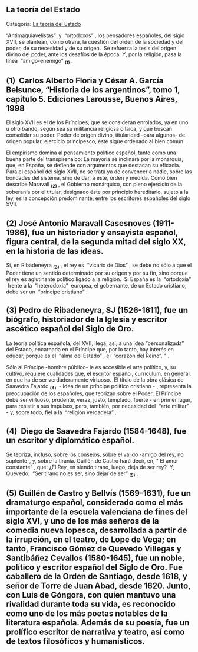 ## La teoría del Estado

Categoría: [La teoría del Estado](http://descubrircorrientes.com.ar/2012/index.php/598-historia-desde-el-origen-hasta-1814/corrientes-en-el-siglo-xvii-periodo-1600-1750/la-teoria-del-estado)

“Antimaquiavelistas”  y  “ortodoxos” , los pensadores españoles, del siglo XVII, se plantean, como otrara, la cuestión del orden de la sociedad y del poder, de su necesidad y de su origen.  Se refuerza la tesis del origen divino del poder, ante los desafíos de la época. Y, por la religión, pasa la línea  “amigo-enemigo” <sub><strong><span><span>(1)</span></span></strong></sub> .

## **(1)  Carlos Alberto Floria y César A. García Belsunce, “Historia de los argentinos”, tomo 1, capítulo 5. Ediciones Larousse, Buenos Aires, 1998**

El siglo XVII es el de los Príncipes, que se consideran enrolados, ya en uno u otro bando, según sea su militancia religiosa o laica, y que buscan consolidar su poder. Poder de origen divino, titularidad -para algunos- de origen popular, ejercicio principesco, éste sigue ordenado al bien común.

El empirismo domina al pensamiento político español, tanto como una buena parte del transpirenaico: La mayoría se inclinará por la monarquía, que, en España, se defiende con argumentos que destacan su eficacia.  Para el español del siglo XVII, no se trata ya de convencer a nadie, sobre las bondades del sistema, sino de dar, a éste, orden y medida. Como bien describe Maravall <sub><strong><span><span>(2)</span></span></strong></sub> , el Gobierno monárquico, con pleno ejercicio de la soberanía por el titular, designado éste por principio hereditario, sujeto a la ley, es la concepción predominante, entre los escritores españoles del siglo XVII.

## **(2) José Antonio Maravall Casesnoves (1911-1986), fue un historiador y ensayista español, figura central, de la segunda mitad del siglo XX, en la historia de las ideas.**

Si, en Ribadeneyra <sub><strong><span><span>(3)</span></span></strong></sub> , el rey es  “vicario de Dios” , se debe no sólo a que el Poder tiene un sentido determinado por su origen y por su fin, sino porque el rey es aglutinante político ligado a la religión.  Si España es la  “ortodoxia”  frente a la  “heterodoxia”  europea, el gobernante, de un Estado cristiano, debe ser un  “príncipe cristiano” .

## **(3) Pedro de Ribadeneyra, SJ (1526-1611), fue un biógrafo, historiador de la Iglesia y escritor ascético español del Siglo de Oro.**

La teoría política española, del XVII, llega, así, a una idea “personalizada” del Estado, encarnada en el Príncipe que, por lo tanto, hay interés en educar, porque es el  “alma del Estado” , el  “corazón del Reino”. " .

Sólo al Príncipe -hombre público- le es accesible el arte político, y, su cultivo, requiere cualidades que, el escritor español, currículum, en general, en que ha de ser verdaderamente virtuoso.  El título de la obra clásica de Saavedra Fajardo <sub><strong><span><span>(4)</span></span></strong></sub>  - Idea de un príncipe político cristiano \- , representa la preocupación de los españoles, que teorizan sobre el Poder: El Príncipe debe ser virtuoso, prudente, veraz, justo, templado, fuerte - en primer lugar, para resistir a sus impulsos, pero, también, por necesidad del  “arte militar” \- y, sobre todo, fiel a la  “religión verdadera” .

## **(4)  Diego de Saavedra Fajardo (1584-1648), fue un escritor y diplomático español.**

Se teoriza, incluso, sobre los consejos, sobre el válido -amigo del rey, no suplente-, y, sobre la tiranía. Guillén de Castro hará decir, en, " El amor constante" , que: ¿El Rey, en siendo tirano, luego, deja de ser rey?  Y, Quevedo:  “Ser tirano no es ser, sino dejar de ser” <sub><strong><span><span>(5)</span></span></strong></sub> .

## **(5) Guillén de Castro y Bellvís (1569-1631), fue un dramaturgo español, considerado como el más importante de la escuela valenciana de fines del siglo XVI, y uno de los más señeros de la comedia nueva lopesca, desarrollada a partir de la irrupción, en el teatro, de Lope de Vega; en tanto, Francisco Gómez de Quevedo Villegas y Santibáñez Cevallos (1580-1645), fue un noble, político y escritor español del Siglo de Oro. Fue caballero de la Orden de Santiago, desde 1618, y señor de Torre de Juan Abad, desde 1620. Junto, con Luis de Góngora, con quien mantuvo una rivalidad durante toda su vida, es reconocido como uno de los más poetas notables de la literatura española. Además de su poesía, fue un prolífico escritor de narrativa y teatro, así como de textos filosóficos y humanísticos.**